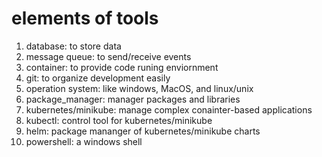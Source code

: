 # elements of tools
1. database: to store data
2. message queue: to send/receive events
3. container: to provide code runing enviornment
4. git: to organize development easily 
5. operation system: like windows, MacOS, and linux/unix
6. package_manager: manager packages and libraries
7. kubernetes/minikube: manage complex conainter-based applications
8. kubectl: control tool for kubernetes/minikube
9. helm: package mananger of kubernetes/minikube charts
10. powershell: a windows shell